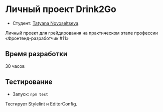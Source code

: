 # Личный проект Drink2Go

* Студент: [Tatyana Novoseltseva](https://up.htmlacademy.ru/adaptive/24/user/555).

Личный проект для грейдирования на практическом этапе профессии «Фронтенд-разработчик #11»

## Время разработки
30 часов

## Тестирование

- Запуск: `npm test`

Тестирует Stylelint и EditorConfig.
